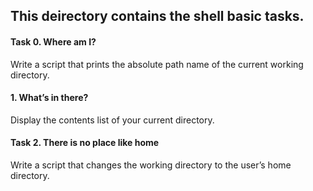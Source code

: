 ## This deirectory contains the shell basic tasks.

#### Task 0. Where am I?
Write a script that prints the absolute path name of the current working directory.

#### 1. What’s in there?
Display the contents list of your current directory.

#### Task 2. There is no place like home
Write a script that changes the working directory to the user’s home directory.


